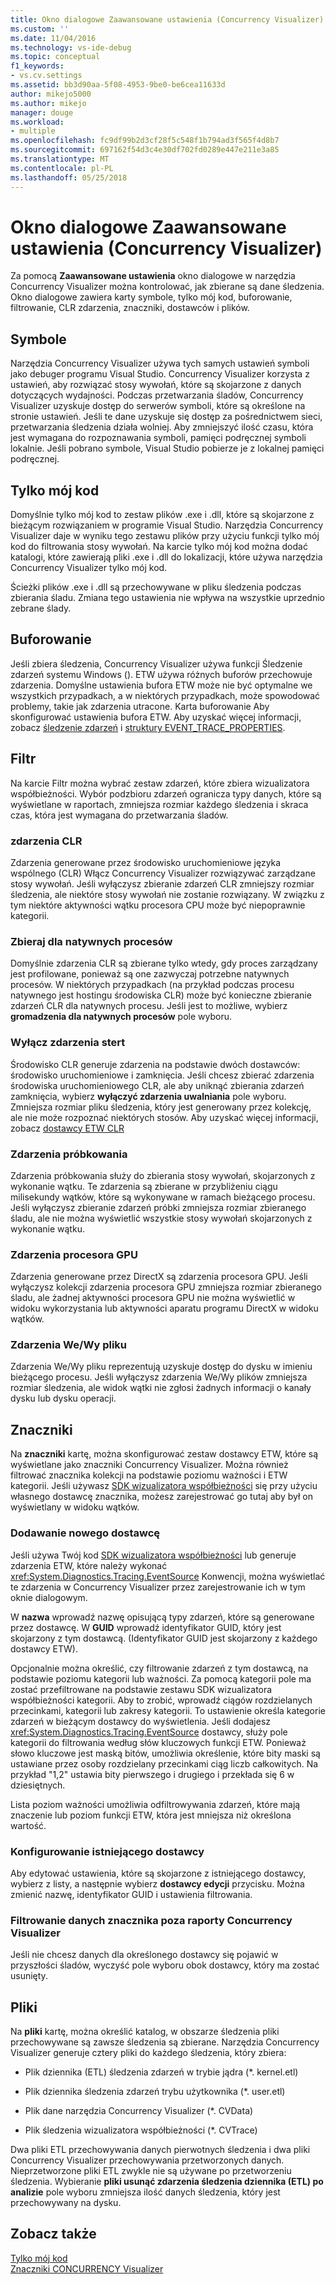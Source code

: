 ```yaml
---
title: Okno dialogowe Zaawansowane ustawienia (Concurrency Visualizer) | Dokumentacja firmy Microsoft
ms.custom: ''
ms.date: 11/04/2016
ms.technology: vs-ide-debug
ms.topic: conceptual
f1_keywords:
- vs.cv.settings
ms.assetid: bb3d90aa-5f08-4953-9be0-be6cea11633d
author: mikejo5000
ms.author: mikejo
manager: douge
ms.workload:
- multiple
ms.openlocfilehash: fc9df99b2d3cf28f5c548f1b794ad3f565f4d8b7
ms.sourcegitcommit: 697162f54d3c4e30df702fd0289e447e211e3a85
ms.translationtype: MT
ms.contentlocale: pl-PL
ms.lasthandoff: 05/25/2018
---
```

# <a name="advanced-settings-dialog-box-concurrency-visualizer"></a>Okno dialogowe Zaawansowane ustawienia (Concurrency Visualizer)
Za pomocą **Zaawansowane ustawienia** okno dialogowe w narzędzia Concurrency Visualizer można kontrolować, jak zbierane są dane śledzenia.  Okno dialogowe zawiera karty symbole, tylko mój kod, buforowanie, filtrowanie, CLR zdarzenia, znaczniki, dostawców i plików.  
  
## <a name="symbols"></a>Symbole  
 Narzędzia Concurrency Visualizer używa tych samych ustawień symboli jako debuger programu Visual Studio. Concurrency Visualizer korzysta z ustawień, aby rozwiązać stosy wywołań, które są skojarzone z danych dotyczących wydajności.  Podczas przetwarzania śladów, Concurrency Visualizer uzyskuje dostęp do serwerów symboli, które są określone na stronie ustawień.  Jeśli te dane uzyskuje się dostęp za pośrednictwem sieci, przetwarzania śledzenia działa wolniej.  Aby zmniejszyć ilość czasu, która jest wymagana do rozpoznawania symboli, pamięci podręcznej symboli lokalnie. Jeśli pobrano symbole, Visual Studio pobierze je z lokalnej pamięci podręcznej.  
  
## <a name="just-my-code"></a>Tylko mój kod  
 Domyślnie tylko mój kod to zestaw plików .exe i .dll, które są skojarzone z bieżącym rozwiązaniem w programie Visual Studio. Narzędzia Concurrency Visualizer daje w wyniku tego zestawu plików przy użyciu funkcji tylko mój kod do filtrowania stosy wywołań. Na karcie tylko mój kod można dodać katalogi, które zawierają pliki .exe i .dll do lokalizacji, które używa narzędzia Concurrency Visualizer tylko mój kod.  
  
 Ścieżki plików .exe i .dll są przechowywane w pliku śledzenia podczas zbierania śladu.  Zmiana tego ustawienia nie wpływa na wszystkie uprzednio zebrane ślady.  
  
## <a name="buffering"></a>Buforowanie  
 Jeśli zbiera śledzenia, Concurrency Visualizer używa funkcji Śledzenie zdarzeń systemu Windows ().  ETW używa różnych buforów przechowuje zdarzenia.  Domyślne ustawienia bufora ETW może nie być optymalne we wszystkich przypadkach, a w niektórych przypadkach, może spowodować problemy, takie jak zdarzenia utracone.  Karta buforowanie Aby skonfigurować ustawienia bufora ETW. Aby uzyskać więcej informacji, zobacz [śledzenie zdarzeń](http://go.microsoft.com/fwlink/?LinkId=234579) i [struktury EVENT_TRACE_PROPERTIES](http://go.microsoft.com/fwlink/?LinkId=234580).  
  
## <a name="filter"></a>Filtr  
 Na karcie Filtr można wybrać zestaw zdarzeń, które zbiera wizualizatora współbieżności. Wybór podzbioru zdarzeń ogranicza typy danych, które są wyświetlane w raportach, zmniejsza rozmiar każdego śledzenia i skraca czas, która jest wymagana do przetwarzania śladów.  
  
### <a name="clr-events"></a>zdarzenia CLR  
 Zdarzenia generowane przez środowisko uruchomieniowe języka wspólnego (CLR) Włącz Concurrency Visualizer rozwiązywać zarządzane stosy wywołań.  Jeśli wyłączysz zbieranie zdarzeń CLR zmniejszy rozmiar śledzenia, ale niektóre stosy wywołań nie zostanie rozwiązany.  W związku z tym niektóre aktywności wątku procesora CPU może być niepoprawnie kategorii.  
  
### <a name="collect-for-native-processes"></a>Zbieraj dla natywnych procesów  
 Domyślnie zdarzenia CLR są zbierane tylko wtedy, gdy proces zarządzany jest profilowane, ponieważ są one zazwyczaj potrzebne natywnych procesów.  W niektórych przypadkach (na przykład podczas procesu natywnego jest hostingu środowiska CLR) może być konieczne zbieranie zdarzeń CLR dla natywnych procesu.  Jeśli jest to możliwe, wybierz **gromadzenia dla natywnych procesów** pole wyboru.  
  
### <a name="disable-rundown-events"></a>Wyłącz zdarzenia stert  
 Środowisko CLR generuje zdarzenia na podstawie dwóch dostawców: środowisko uruchomieniowe i zamknięcia.  Jeśli chcesz zbierać zdarzenia środowiska uruchomieniowego CLR, ale aby uniknąć zbierania zdarzeń zamknięcia, wybierz **wyłączyć zdarzenia uwalniania** pole wyboru.  Zmniejsza rozmiar pliku śledzenia, który jest generowany przez kolekcję, ale nie może rozpoznać niektórych stosów. Aby uzyskać więcej informacji, zobacz [dostawcy ETW CLR](/dotnet/framework/performance/clr-etw-providers)  
  
### <a name="sample-events"></a>Zdarzenia próbkowania  
 Zdarzenia próbkowania służy do zbierania stosy wywołań, skojarzonych z wykonanie wątku. Te zdarzenia są zbierane w przybliżeniu ciągu milisekundy wątków, które są wykonywane w ramach bieżącego procesu. Jeśli wyłączysz zbieranie zdarzeń próbki zmniejsza rozmiar zbieranego śladu, ale nie można wyświetlić wszystkie stosy wywołań skojarzonych z wykonanie wątku.  
  
### <a name="gpu-events"></a>Zdarzenia procesora GPU  
 Zdarzenia generowane przez DirectX są zdarzenia procesora GPU. Jeśli wyłączysz kolekcji zdarzenia procesora GPU zmniejsza rozmiar zbieranego śladu, ale żadnej aktywności procesora GPU nie można wyświetlić w widoku wykorzystania lub aktywności aparatu programu DirectX w widoku wątków.  
  
### <a name="file-io-events"></a>Zdarzenia We/Wy pliku  
 Zdarzenia We/Wy pliku reprezentują uzyskuje dostęp do dysku w imieniu bieżącego procesu.  Jeśli wyłączysz zdarzenia We/Wy plików zmniejsza rozmiar śledzenia, ale widok wątki nie zgłosi żadnych informacji o kanały dysku lub dysku operacji.  
  
## <a name="markers"></a>Znaczniki  
 Na **znaczniki** kartę, można skonfigurować zestaw dostawcy ETW, które są wyświetlane jako znaczniki Concurrency Visualizer.  Można również filtrować znacznika kolekcji na podstawie poziomu ważności i ETW kategorii.  Jeśli używasz [SDK wizualizatora współbieżności](../profiling/concurrency-visualizer-sdk.md) się przy użyciu własnego dostawcę znacznika, możesz zarejestrować go tutaj aby był on wyświetlany w widoku wątków.  
  
### <a name="adding-a-new-provider"></a>Dodawanie nowego dostawcę  
 Jeśli używa Twój kod [SDK wizualizatora współbieżności](../profiling/concurrency-visualizer-sdk.md) lub generuje zdarzenia ETW, które należy wykonać <xref:System.Diagnostics.Tracing.EventSource> Konwencji, można wyświetlać te zdarzenia w Concurrency Visualizer przez zarejestrowanie ich w tym oknie dialogowym.  
  
 W **nazwa** wprowadź nazwę opisującą typy zdarzeń, które są generowane przez dostawcę.  W **GUID** wprowadź identyfikator GUID, który jest skojarzony z tym dostawcą. (Identyfikator GUID jest skojarzony z każdego dostawcy ETW).  
  
 Opcjonalnie można określić, czy filtrowanie zdarzeń z tym dostawcą, na podstawie poziomu kategorii lub ważności.  Za pomocą kategorii pole ma zostać przefiltrowane na podstawie zestawu SDK wizualizatora współbieżności kategorii.  Aby to zrobić, wprowadź ciągów rozdzielanych przecinkami, kategorii lub zakresy kategorii.  To ustawienie określa kategorie zdarzeń w bieżącym dostawcy do wyświetlenia.  Jeśli dodajesz <xref:System.Diagnostics.Tracing.EventSource> dostawcy, służy pole kategorii do filtrowania według słów kluczowych funkcji ETW.  Ponieważ słowo kluczowe jest maską bitów, umożliwia określenie, które bity maski są ustawiane przez osoby rozdzielany przecinkami ciąg liczb całkowitych. Na przykład "1,2" ustawia bity pierwszego i drugiego i przekłada się 6 w dziesiętnych.  
  
 Lista poziom ważności umożliwia odfiltrowywania zdarzeń, które mają znaczenie lub poziom funkcji ETW, która jest mniejsza niż określona wartość.  
  
### <a name="configure-an-existing-provider"></a>Konfigurowanie istniejącego dostawcy  
 Aby edytować ustawienia, które są skojarzone z istniejącego dostawcy, wybierz z listy, a następnie wybierz **dostawcy edycji** przycisku.  Można zmienić nazwę, identyfikator GUID i ustawienia filtrowania.  
  
### <a name="filter-marker-data-out-of-concurrency-visualizer-reports"></a>Filtrowanie danych znacznika poza raporty Concurrency Visualizer  
 Jeśli nie chcesz danych dla określonego dostawcy się pojawić w przyszłości śladów, wyczyść pole wyboru obok dostawcy, który ma zostać usunięty.  
  
## <a name="files"></a>Pliki  
 Na **pliki** kartę, można określić katalog, w obszarze śledzenia pliki przechowywane są zawsze śledzenia są zbierane.  Narzędzia Concurrency Visualizer generuje cztery pliki do każdego śledzenia, który zbiera:  
  
-   Plik dziennika (ETL) śledzenia zdarzeń w trybie jądra (*. kernel.etl)  
  
-   Plik dziennika śledzenia zdarzeń trybu użytkownika (*. user.etl)  
  
-   Plik dane narzędzia Concurrency Visualizer (*. CVData)  
  
-   Plik śledzenia wizualizatora współbieżności (*. CVTrace)  
  
 Dwa pliki ETL przechowywania danych pierwotnych śledzenia i dwa pliki Concurrency Visualizer przechowywania przetworzonych danych.  Nieprzetworzone pliki ETL zwykle nie są używane po przetworzeniu śledzenia.  Wybieranie **pliki usunąć zdarzenia śledzenia dziennika (ETL) po analizie** pole wyboru zmniejsza ilość danych śledzenia, który jest przechowywany na dysku.  
  
## <a name="see-also"></a>Zobacz także  
 [Tylko mój kod](../profiling/just-my-code-threads-view.md)   
 [Znaczniki CONCURRENCY Visualizer](../profiling/concurrency-visualizer-markers.md)